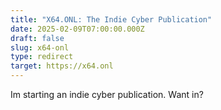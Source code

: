 ```yaml
---
title: "X64.ONL: The Indie Cyber Publication"
date: 2025-02-09T07:00:00.000Z
draft: false
slug: x64-onl
type: redirect
target: https://x64.onl
---
```

Im starting an indie cyber publication. Want in?